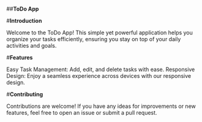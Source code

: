 ##**ToDo App**

#**Introduction**

Welcome to the ToDo App! This simple yet powerful application helps you organize your tasks efficiently, ensuring you stay on top of your daily activities and goals.

#**Features**

Easy Task Management: Add, edit, and delete tasks with ease.
Responsive Design: Enjoy a seamless experience across devices with our responsive design.

#**Contributing**

Contributions are welcome! If you have any ideas for improvements or new features, feel free to open an issue or submit a pull request.
